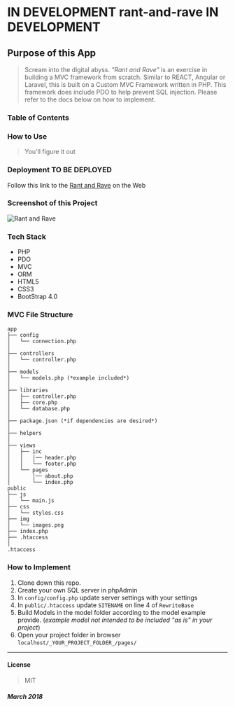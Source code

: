 # **IN DEVELOPMENT** rant-and-rave **IN DEVELOPMENT**

## Purpose of this App

>Scream into the digital abyss. *"Rant and Rave"* is an exercise in building a MVC framework from scratch. Similar to REACT, Angular or Laravel, this is built on a Custom MVC Framework written in PHP. This framework does include PDO to help prevent SQL injection. Please refer to the docs below on how to implement.

### Table of Contents

### How to Use

>You'll figure it out

### Deployment **TO BE DEPLOYED**

Follow this link to the [Rant and Rave](https://rant-and-rave.herokuapp.com/) on the Web

### Screenshot of this Project

![Rant and Rave](https://raw.github.com/captnwalker/rant-and-rave/master/public/img/coming-soon1.jpg "Rant and Rave")

### Tech Stack

* PHP
* PDO
* MVC
* ORM
* HTML5
* CSS3
* BootStrap 4.0

### MVC File Structure

```
app
├── config
│   └── connection.php
│ 
├── controllers
│   └── controller.php
│
├── models
│   └── models.php (*example included*)
│ 
├── libraries
│   ├── controller.php
│   ├── core.php
│   └── database.php
│ 
├── package.json (*if dependencies are desired*)
│
├── helpers
│
├── views
│   ├── inc
│   │   │── header.php
│   │   └── footer.php
│   └── pages
│       │── about.php
│       └── index.php
public
├── js
│   └── main.js
├── css
│   └── styles.css
├── img
│   └── images.png
├── index.php
├── .htaccess
│
.htaccess

```

### How to Implement

1. Clone down this repo.
2. Create your own SQL server in phpAdmin
3. In `config/config.php` update server settings with your settings
4. In `public/.htaccess` update `SITENAME` on line 4 of `RewriteBase`
5. Build Models in the model folder according to the model example provide. (*example model not intended to be included "as is" in your project*)
6. Open your project folder in browser `localhost/_YOUR_PROJECT_FOLDER_/pages/`

---

#### License

>MIT

##### *March 2018*